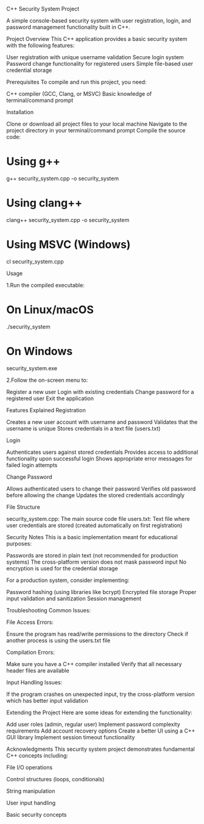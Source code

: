 C++ Security System Project

A simple console-based security system with user registration, login, and password management functionality built in C++.

Project Overview
This C++ application provides a basic security system with the following features:

User registration with unique username validation
Secure login system
Password change functionality for registered users
Simple file-based user credential storage

Prerequisites
To compile and run this project, you need:

C++ compiler (GCC, Clang, or MSVC)
Basic knowledge of terminal/command prompt

Installation

Clone or download all project files to your local machine
Navigate to the project directory in your terminal/command prompt
Compile the source code:
# Using g++
g++ security_system.cpp -o security_system

# Using clang++
clang++ security_system.cpp -o security_system

# Using MSVC (Windows)
cl security_system.cpp

Usage

1.Run the compiled executable:
# On Linux/macOS
./security_system

# On Windows
security_system.exe

2.Follow the on-screen menu to:

Register a new user
Login with existing credentials
Change password for a registered user
Exit the application



Features Explained
Registration

Creates a new user account with username and password
Validates that the username is unique
Stores credentials in a text file (users.txt)

Login

Authenticates users against stored credentials
Provides access to additional functionality upon successful login
Shows appropriate error messages for failed login attempts

Change Password

Allows authenticated users to change their password
Verifies old password before allowing the change
Updates the stored credentials accordingly

File Structure

security_system.cpp: The main source code file
users.txt: Text file where user credentials are stored (created automatically on first registration)

Security Notes
This is a basic implementation meant for educational purposes:

Passwords are stored in plain text (not recommended for production systems)
The cross-platform version does not mask password input
No encryption is used for the credential storage

For a production system, consider implementing:

Password hashing (using libraries like bcrypt)
Encrypted file storage
Proper input validation and sanitization
Session management

Troubleshooting
Common Issues:

File Access Errors:

Ensure the program has read/write permissions to the directory
Check if another process is using the users.txt file


Compilation Errors:

Make sure you have a C++ compiler installed
Verify that all necessary header files are available


Input Handling Issues:

If the program crashes on unexpected input, try the cross-platform version which has better input validation



Extending the Project
Here are some ideas for extending the functionality:

Add user roles (admin, regular user)
Implement password complexity requirements
Add account recovery options
Create a better UI using a C++ GUI library
Implement session timeout functionality

Acknowledgments
This security system project demonstrates fundamental C++ concepts including:

File I/O operations

Control structures (loops, conditionals)

String manipulation

User input handling

Basic security concepts
